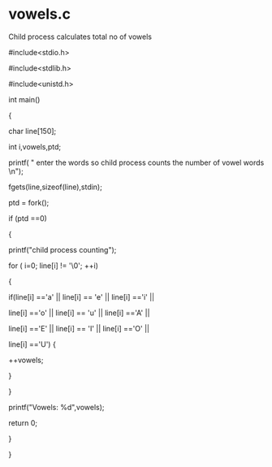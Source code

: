 # vowels.c
Child process calculates total no of vowels

 
#include<stdio.h>
 
#include<stdlib.h>
 
#include<unistd.h>
 
int main()
 
{
 
char line[150];
 
int i,vowels,ptd;
 
printf( " enter the words so child process counts the number of vowel words \n");
 
fgets(line,sizeof(line),stdin);
 
ptd = fork();
 
if (ptd ==0)
 
{
 
printf("child process counting");
 
for ( i=0; line[i] != '\0'; ++i)
 
{
 
 
if(line[i] =='a' || line[i] == 'e' || line[i] =='i' ||
 
   line[i] =='o' || line[i] == 'u' || line[i] =='A' ||
 
   line[i] =='E' || line[i] == 'I' || line[i] =='O' ||
 
   line[i] =='U') {
 
   ++vowels;
 
   }
 
   }
 
   printf("Vowels: %d",vowels);
 
   return 0;
 
   }
 
   }
